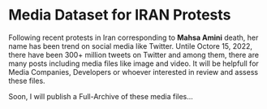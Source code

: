# Media Dataset for IRAN Protests

Following recent protests in Iran corresponding to __Mahsa Amini__ death, her name has been trend on social media like Twitter.
Untile Octore 15, 2022, there have been 300+ million tweets on Twitter and among them, there are many posts including media files like image and video.
It will be helpfull for Media Companies, Developers or whoever interested in review and assess these files.

Soon, I will publish a Full-Archive of these media files...
